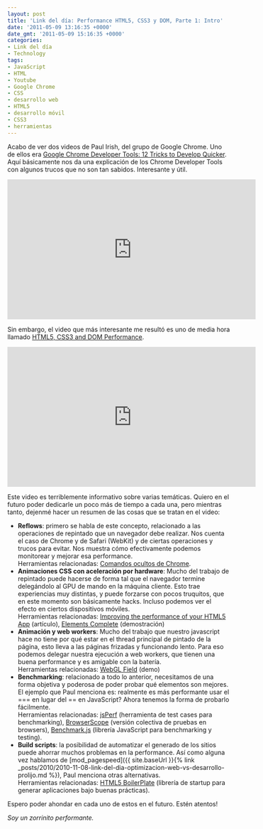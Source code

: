 ```yaml
---
layout: post
title: 'Link del día: Performance HTML5, CSS3 y DOM, Parte 1: Intro'
date: '2011-05-09 13:16:35 +0000'
date_gmt: '2011-05-09 15:16:35 +0000'
categories:
- Link del día
- Technology
tags:
- JavaScript
- HTML
- Youtube
- Google Chrome
- CSS
- desarrollo web
- HTML5
- desarrollo móvil
- CSS3
- herramientas
---
```


Acabo de ver dos videos de Paul Irish, del grupo de Google Chrome. Uno de ellos era [Google Chrome Developer Tools: 12 Tricks to Develop Quicker](http://www.youtube.com/watch?v=nOEw9iiopwI). Aquí básicamente nos da una explicación de los Chrome Developer Tools con algunos trucos que no son tan sabidos. Interesante y útil.

<iframe width="560" height="315" src="https://www.youtube.com/embed/nOEw9iiopwI" frameborder="0" allow="accelerometer; autoplay; encrypted-media; gyroscope; picture-in-picture"> </iframe>

Sin embargo, el video que más interesante me resultó es uno de media hora llamado [HTML5, CSS3 and DOM Performance](http://www.youtube.com/watch?v=q_O9_C2ZjoA).

<iframe width="560" height="315" src="https://www.youtube.com/embed/q_O9_C2ZjoA" frameborder="0" allow="accelerometer; autoplay; encrypted-media; gyroscope; picture-in-picture"> </iframe>

Este video es terriblemente informativo sobre varias temáticas. Quiero en el futuro poder dedicarle un poco más de tiempo a cada una, pero mientras tanto, dejenmé hacer un resumen de las cosas que se tratan en el video:

- **Reflows**: primero se habla de este concepto, relacionado a las operaciones de repintado que un navegador debe realizar. Nos cuenta el caso de Chrome y de Safari (WebKit) y de ciertas operaciones y trucos para evitar. Nos muestra cómo efectivamente podemos monitorear y mejorar esa performance.<br />
Herramientas relacionadas: [Comandos ocultos de Chrome](http://peter.sh/experiments/chromium-command-line-switches/).
- **Animaciones CSS con aceleración por hardware**: Mucho del trabajo de repintado puede hacerse de forma tal que el navegador termine delegándolo al GPU de mando en la máquina cliente. Esto trae experiencias muy distintas, y puede forzarse con pocos truquitos, que en este momento son básicamente hacks. Incluso podemos ver el efecto en ciertos dispositivos móviles.<br />
Herramientas relacionadas: [Improving the performance of your HTML5 App](http://www.html5rocks.com/tutorials/speed/html5/) (artículo), [Elements Complete](http://isotope.metafizzy.co/demos/elements-complete.html) (demostración)
- **Animación y web workers**: Mucho del trabajo que nuestro javascript hace no tiene por qué estar en el thread principal de pintado de la página, esto lleva a las páginas frizadas y funcionando lento. Para eso podemos delegar nuestra ejecución a web workers, que tienen una buena performance y es amigable con la batería.<br />
Herramientas relacionadas:  [WebGL Field](http://webglsamples.googlecode.com/hg/field/field.html) (demo)
- **Benchmarking**: relacionado a todo lo anterior, necesitamos de una forma objetiva y poderosa de poder probar qué elementos son mejores. El ejemplo que Paul menciona es: realmente es más performante usar el === en lugar del == en JavaScript? Ahora tenemos la forma de probarlo fácilmente.<br />
Herramientas relacionadas: [jsPerf](http://jsperf.com/) (herramienta de test cases para benchmarking), [BrowserScope](http://www.browserscope.org/) (versión colectiva de pruebas en browsers), [Benchmark.js](http://benchmarkjs.com/) (librería JavaScript para benchmarking y testing).
- **Build scripts**: la posibilidad de automatizar el generado de los sitios puede ahorrar muchos problemas en la performance. Así como alguna vez hablamos de [mod_pagespeed]({{ site.baseUrl }}{% link _posts/2010/2010-11-08-link-del-dia-optimizacion-web-vs-desarrollo-prolijo.md %}), Paul menciona otras alternativas.<br />
Herramientas relacionadas: [HTML5 BoilerPlate](http://html5boilerplate.com/) (librería de startup para generar aplicaciones bajo buenas prácticas).

Espero poder ahondar en cada uno de estos en el futuro. Estén atentos!

_Soy un zorrinito performante._
